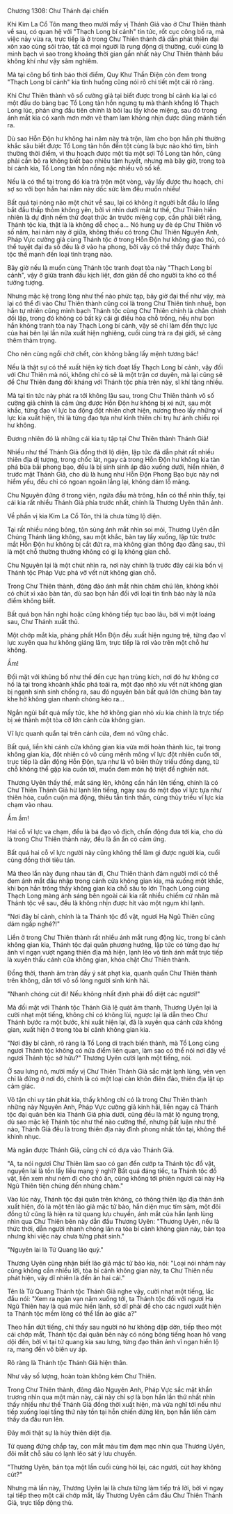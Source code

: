 




Chương 1308: Chư Thánh đại chiến


Khi Kim La Cổ Tôn mang theo mười mấy vị Thánh Giả vào ở Chư Thiên thành về sau, có quan hệ với "Thạch Long bí cảnh" tin tức, rốt cục công bố ra, mà việc này vừa ra, trực tiếp là ở trong Chư Thiên thành đã dẫn phát thiên đại xôn xao cùng sôi trào, tất cả mọi người là rung động dị thường, cuối cùng là minh bạch vì sao trong khoảng thời gian gần nhất này Chư Thiên thành bầu không khí như vậy sâm nghiêm.

Mà tại công bố tình báo thời điểm, Quy Khư Thần Điện còn đem trong "Thạch Long bí cảnh" kia tình huống cũng nói rõ chi tiết một cái rõ ràng.

Khi Chư Thiên thành vô số cường giả tại biết được trong bí cảnh kia lại có một đầu do bàng bạc Tổ Long tàn hồn ngưng tụ mà thành khổng lồ Thạch Long lúc, phản ứng đầu tiên chính là bôi lau lấy khóe miệng, sau đó trong ánh mắt kia có xanh mơn mởn vẻ tham lam không nhịn được dũng mãnh tiến ra.

Dù sao Hỗn Độn hư không hai năm này trà trộn, làm cho bọn hắn phi thường khắc sâu biết được Tổ Long tàn hồn đến tột cùng là bực nào khó tìm, bình thường thời điểm, vì thu hoạch được một tia một sợi Tổ Long tàn hồn, cũng phải cần bỏ ra không biết bao nhiêu tâm huyết, nhưng mà bây giờ, trong toà bí cảnh kia, Tổ Long tàn hồn nồng nặc nhiều vô số kể.

Nếu là có thể tại trong đó kia trà trộn một vòng, vậy lấy được thu hoạch, chỉ sợ so với bọn hắn hai năm này dốc sức làm đều muốn nhiều!

Bất quá tại nóng não một chút về sau, lại có không ít người bắt đầu lo lắng bắt đầu thấp thỏm không yên, bởi vì nhìn dưới mắt tư thế, Chư Thiên hiển nhiên là dự định nếm thử đoạt thức ăn trước miệng cọp, cần phải biết rằng, Thánh tộc kia, thật là là không dễ chọc a... Nó hung uy đè ép Chư Thiên vô số năm, hai năm này ở giữa, không thiếu có trong Chư Thiên Nguyên Anh, Pháp Vực cường giả cùng Thánh tộc ở trong Hỗn Độn hư không giao thủ, có thể tuyệt đại đa số đều là ở vào hạ phong, bởi vậy có thể thấy được Thánh tộc thế mạnh đến loại tình trạng nào.

Bây giờ nếu là muốn cùng Thánh tộc tranh đoạt tòa này "Thạch Long bí cảnh", vậy ở giữa tranh đấu kịch liệt, đơn giản để cho người ta khó có thể tưởng tượng.

Nhưng mặc kệ trong lòng như thế nào phức tạp, bây giờ đại thế như vậy, mà lại có thể đi vào Chư Thiên thành cũng coi là trong Chư Thiên tinh nhuệ, bọn hắn tự nhiên cũng minh bạch Thánh tộc cùng Chư Thiên chính là chân chính đối lập, trong đó không có bất kỳ cái gì điều hòa chỗ trống, nếu như bọn hắn không tranh tòa này Thạch Long bí cảnh, vậy sẽ chỉ làm đến thực lực của hai bên lại lần nữa xuất hiện nghiêng, cuối cùng trả ra đại giới, sẽ càng thêm thảm trọng.

Cho nên cùng ngồi chờ chết, còn không bằng lấy mệnh tương bác!

Nếu là thật sự có thể xuất hiện kỳ tích đoạt lấy Thạch Long bí cảnh, vậy đối với Chư Thiên mà nói, không chỉ có sẽ là một trận cơ duyên, mà lại cũng sẽ để Chư Thiên đang đối kháng với Thánh tộc phía trên này, sĩ khí tăng nhiều.

Mà tại tin tức này phát ra tới không lâu sau, trong Chư Thiên thành vô số cường giả chính là cảm ứng được Hỗn Độn hư không bị xé nứt, sau một khắc, từng đạo vĩ lực ba động đột nhiên chợt hiện, nương theo lấy những vĩ lực kia xuất hiện, thì là từng đạo tựa như kình thiên chi trụ hư ảnh chiếu rọi hư không.

Đương nhiên đó là những cái kia tụ tập tại Chư Thiên thành Thánh Giả!

Nhiều như thế Thánh Giả đồng thời lộ diện, lập tức đã dẫn phát rất nhiều thiên địa dị tượng, trong chốc lát, ngay cả trong Hỗn Độn hư không kia tàn phá bừa bãi phong bạo, đều là bị sinh sinh áp đảo xuống dưới, hiển nhiên, ở trước mặt Thánh Giả, cho dù là hung như Hỗn Độn Phong Bạo bực này nơi hiểm yếu, đều chỉ có ngoan ngoãn lắng lại, không dám lỗ mãng.

Chu Nguyên đứng ở trong viện, ngửa đầu mà trông, hắn có thể nhìn thấy, tại cái kia rất nhiều Thánh Giả phía trước nhất, chính là Thương Uyên thân ảnh.

Về phần vị kia Kim La Cổ Tôn, thì là chưa từng lộ diện.

Tại rất nhiều nóng bỏng, tôn sùng ánh mắt nhìn soi mói, Thương Uyên dẫn Chúng Thánh lăng không, sau một khắc, bàn tay lấy xuống, lập tức trước mắt Hỗn Độn hư không bị cắt đứt ra, mà không gian thông đạo đằng sau, thì là một chỗ thường thường không có gì lạ không gian chỗ.

Chu Nguyên lại là một chút nhìn ra, nơi này chính là trước đây cái kia bốn vị Thánh tộc Pháp Vực phá vỡ vết nứt không gian chỗ.

Trong Chư Thiên thành, đông đảo ánh mắt nhìn chăm chú lên, không khỏi có chút xì xào bàn tán, dù sao bọn hắn đối với loại tin tình báo này là nửa điểm không biết.

Bất quá bọn hắn nghi hoặc cũng không tiếp tục bao lâu, bởi vì một loáng sau, Chư Thánh xuất thủ.

Một chớp mắt kia, phảng phất Hỗn Độn đều xuất hiện ngưng trệ, từng đạo vĩ lực xuyên qua hư không giáng lâm, trực tiếp là rơi vào trên một chỗ hư không.

Ầm!

Đối mặt với khủng bố như thế đến cực hạn trùng kích, nơi đó hư không cơ hồ là tại trong khoảnh khắc phá toái ra, một đạo nhỏ xíu vết nứt không gian bị ngạnh sinh sinh chống ra, sau đó nguyên bản bất quá lớn chừng bàn tay khe hở không gian nhanh chóng kéo ra...

Ngắn ngủi bất quá mấy tức, khe hở không gian nhỏ xíu kia chính là trực tiếp bị xé thành một tòa cỡ lớn cánh cửa không gian.

Vĩ lực quanh quẩn tại trên cánh cửa, đem nó vững chắc.

Bất quá, liền khi cánh cửa không gian kia vừa mới hoàn thành lúc, tại trong không gian kia, đột nhiên có vô cùng mênh mông vĩ lực đột nhiên cuốn tới, trực tiếp là dẫn động Hỗn Độn, tựa như là vô biên thủy triều đồng dạng, từ chỗ không thể gặp kia cuốn tới, muốn đem môn hộ triệt để nghiền nát.

Thương Uyên thấy thế, mắt sáng lên, không cần hắn lên tiếng, chính là có Chư Thiên Thánh Giả hừ lạnh lên tiếng, ngay sau đó một đạo vĩ lực tựa như thiên hỏa, cuồn cuộn mà động, thiêu tẫn tinh thần, cùng thủy triều vĩ lực kia chạm vào nhau.

Ầm ầm!

Hai cỗ vĩ lực va chạm, đều là bá đạo vô địch, chấn động đưa tới kia, cho dù là trong Chư Thiên thành này, đều là ẩn ẩn có cảm ứng.

Bất quá hai cỗ vĩ lực người này cũng không thể làm gì được người kia, cuối cùng đồng thời tiêu tán.

Mà theo lần này đụng nhau tán đi, Chư Thiên thành đám người mới có thể đem ánh mắt đầu nhập trong cánh cửa không gian kia, mà xuống một khắc, khi bọn hắn trông thấy không gian kia chỗ sâu to lớn Thạch Long cùng Thạch Long màng ánh sáng bên ngoài cái kia rất nhiều chiếm cứ nhân mã Thánh tộc về sau, đều là không nhịn được hít vào một ngụm khí lạnh.

"Nơi đây bí cảnh, chính là ta Thánh tộc đồ vật, ngươi Hạ Ngũ Thiên cũng dám ngấp nghé?!"

Liền ở trong Chư Thiên thành rất nhiều ánh mắt rung động lúc, trong bí cảnh không gian kia, Thánh tộc đại quân phương hướng, lập tức có từng đạo hư ảnh vĩ ngạn vượt ngang thiên địa mà hiện, lạnh lẽo vô tình ánh mắt trực tiếp là xuyên thấu cánh cửa không gian, khóa chặt Chư Thiên thành.

Đồng thời, thanh âm tràn đầy ý sát phạt kia, quanh quẩn Chư Thiên thành trên không, dẫn tới vô số lòng người sinh kinh hãi.

"Nhanh chóng cút đi! Nếu không nhất định phải đồ diệt các ngươi!"

Mà đối mặt với Thánh tộc Thánh Giả lệ quát âm thanh, Thương Uyên lại là cười nhạt một tiếng, không chỉ có không lùi, ngược lại là dẫn theo Chư Thánh bước ra một bước, khi xuất hiện lại, đã là xuyên qua cánh cửa không gian, xuất hiện ở trong tòa bí cảnh không gian kia.

"Nơi đây bí cảnh, rõ ràng là Tổ Long di trạch biến thành, mà Tổ Long cùng ngươi Thánh tộc không có nửa điểm liên quan, làm sao có thể nói nơi đây về ngươi Thánh tộc sở hữu?" Thương Uyên cười lạnh một tiếng, nói.

Ở sau lưng nó, mười mấy vị Chư Thiên Thánh Giả sắc mặt lạnh lùng, vẻn vẹn chỉ là đứng ở nơi đó, chính là có một loại càn khôn điên đảo, thiên địa lật úp cảm giác.

Vô tận chi uy tán phát kia, thấy không chỉ có là trong Chư Thiên thành những này Nguyên Anh, Pháp Vực cường giả kinh hãi, liền ngay cả Thánh tộc đại quân bên kia Thánh Giả phía dưới, cũng đều là mặt lộ ngưng trọng, dù sao mặc kệ Thánh tộc như thế nào cường thế, nhưng bất luận như thế nào, Thánh Giả đều là trong thiên địa này đỉnh phong nhất tồn tại, không thể khinh nhục.

Mà ngăn được Thánh Giả, cũng chỉ có dựa vào Thánh Giả.

"A, ta nói ngươi Chư Thiên làm sao có gan đến cướp ta Thánh tộc đồ vật, nguyên lai là tồn lấy liều mạng ý nghĩ? Bất quá đáng tiếc, ta Thánh tộc đồ vật, liền xem như ném đi cho chó ăn, cũng không tới phiên ngươi cái này Hạ Ngũ Thiên tiện chủng đến nhúng chàm."

Vào lúc này, Thánh tộc đại quân trên không, có thông thiên lập địa thân ảnh xuất hiện, đó là một tên lão giả mặc tử bào, hắn diện mục tím sậm, một đôi đồng tử cũng là hiện ra tử quang lưu chuyển, ánh mắt của hắn lạnh lùng nhìn qua Chư Thiên bên này dẫn đầu Thương Uyên: "Thương Uyên, nếu là thức thời, dẫn người nhanh chóng lăn ra tòa bí cảnh không gian này, bản tọa nhưng khi việc này chưa từng phát sinh."

"Nguyên lai là Tử Quang lão quỷ."

Thương Uyên cũng nhận biết lão giả mặc tử bào kia, nói: "Loại nói nhảm này cũng không cần nhiều lời, tòa bí cảnh không gian này, ta Chư Thiên nếu phát hiện, vậy dĩ nhiên là đến ăn hai cái."

Tên là Tử Quang Thánh tộc Thánh Giả nghe vậy, cười nhạt một tiếng, lắc đầu nói: "Xem ra ngàn vạn năm xuống tới, ta Thánh tộc đối với ngươi Hạ Ngũ Thiên hay là quá mức hiền lành, sở dĩ phải để cho các ngươi xuất hiện ta Thánh tộc mềm lòng có thể lấn ảo giác a?"

Theo hắn dứt tiếng, chỉ thấy sau người nó hư không dập dờn, tiếp theo một cái chớp mắt, Thánh tộc đại quân bên này có nóng bỏng tiếng hoan hô vang dội đến, bởi vì tại tử quang kia sau lưng, từng đạo thân ảnh vĩ ngạn hiển lộ ra, mang đến vô biên uy áp.

Rõ ràng là Thánh tộc Thánh Giả hiện thân.

Như vậy số lượng, hoàn toàn không kém Chư Thiên.

Trong Chư Thiên thành, đông đảo Nguyên Anh, Pháp Vực sắc mặt khẩn trương nhìn qua một màn này, cái này chỉ sợ là bọn hắn lần thứ nhất nhìn thấy nhiều như thế Thánh Giả đồng thời xuất hiện, mà vừa nghĩ tới nếu như tiếp xuống loại tầng thứ này tồn tại hỗn chiến đứng lên, bọn hắn liền cảm thấy da đầu run lên.

Đây mới thật sự là hủy thiên diệt địa.

Tử quang đứng chắp tay, con mắt màu tím đạm mạc nhìn qua Thương Uyên, đôi mắt chỗ sâu có lạnh lẽo sát ý lưu chuyển.

"Thương Uyên, bản tọa một lần cuối cùng hỏi lại, các ngươi, cút hay không cút?"

Nhưng mà lần này, Thương Uyên lại là chưa từng làm tiếp trả lời, bởi vì ngay tại tiếp theo một cái chớp mắt, lấy Thương Uyên cầm đầu Chư Thiên Thánh Giả, trực tiếp động thủ.




